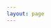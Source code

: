 ```yaml
---
layout: page
---
```


<deckMap />

<script setup>
    import deckMap from '@/components/DeckMap.vue'
</script>
